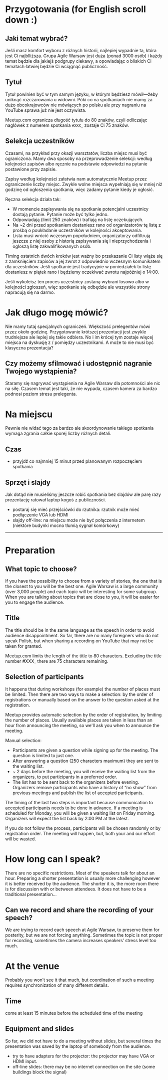 # Przygotowania (for English scroll down :)

## Jaki temat wybrać?

Jeśli masz komfort wyboru z różnych historii, najlepiej wypadnie ta, która jest Ci najblliższa. Grupa Agile Warsaw jest duża (ponad 3000 osób) i każdy temat będzie dla jakiejś podgrupy ciekawy, a opowiadając o bliskich Ci tematach łatwiej będzie Ci wciągnąć publiczność.

## Tytuł

Tytuł powinien być w tym samym języku, w którym będziesz mówił—żeby uniknąć rozczarowania u widowni. Póki co na spotkaniach nie mamy za dużo obcokrajowców nie mówiących po polsku ale przy nagraniu na YouTube sprawa już nie jest oczywista.

Meetup.com ogranicza długość tytułu do 80 znaków, czyli odliczając nagłówek z numerem spotkania `#XXX_` zostaje Ci 75 znaków.

## Selekcja uczestników

Czasami, na przykład przy okazji warsztatów, liczba miejsc musi być ograniczona. Mamy dwa sposoby na przeprowadzenie selekcji: według kolejności zapisów albo ręcznie na podstawie odpowiedzi na pytanie postawione przy zapisie.

Zapisy według kolejności załatwia nam automatycznie Meetup przez ograniczenie liczby miejsc. Zwykle wolne miejsca wypełniają się w mniej niż godzinę od ogłoszenia spotkania, więc zadamy pytanie kiedy je ogłosić.

Ręczna selekcja działa tak:

  - W momencie zapisywania się na spotkanie potencjalni uczestnicy dostają pytanie. Pytanie może być tylko jedno.
  - Odpowiadają (limit 250 znaków) i trafiają na listę oczekujących.
  - Na ~2 dni przed spotkaniem dostaniesz rano od organizatorów tę listę z prośbą o poukładanie uczestników w kolejności akceptowania.
  - Lista musi wrócić wczesnym popołudniem, organizatorzy odfiltrują jeszcze z niej osoby z historią zapisywania się i nieprzychodzenia i ogłoszą listę zakwalifikowanych osób.

Timing ostatnich dwóch kroków jest ważny bo przekazanie Ci listy wiąże się z zamknięciem zapisów a jej zwrot z odpowiednio wczesnym komunikatem dla uczestników. Jeśli spotkanie jest tradycyjnie w poniedziałek to listę dostaniesz w piątek rano i będziemy oczekiwać zwrotu najpóźniej o 14:00.

Jeśli wykoleisz ten proces uczestnicy zostaną wybrani losowo albo w kolejności zgłoszeń, więc spotkanie się odbędzie ale wszystkie strony napracują się na darmo.

# Jak długo mogę mówić?

Nie mamy tutaj specjalnych ograniczeń. Większość prelegentów mówi przez około godzinę. Przygotowanie krótszej prezentacji jest zwykle trudniejsze ale lepiej się takie odbiera. No i im krócej tym zostaje więcej miejsca na dyskusję z / pomiędzy uczestnikami. A może to nie musi być klasyczna prezentacja?

## Czy możemy sfilmować i udostępnić nagranie Twojego wystąpienia?

Staramy się nagrywać wystąpienia na Agile Warsaw dla potomności ale nic na siłę. Czasem temat jest taki, że nie wypada, czasem kamera za bardzo podnosi poziom stresu prelegenta.

# Na miejscu

Pewnie nie widać tego za bardzo ale skoordynowanie takiego spotkania wymaga zgrania całkie sporej liczby różnych detali.

## Czas
   - przyjdź co najmniej 15 minut przed planowanym rozpoczęciem spotkania

## Sprzęt i slajdy

Jak dotąd nie musieliśmy jeszcze robić spotkania bez slajdów ale parę razy prezentację ratował laptop kogoś z publiczności.
   
  - postaraj się mieć przejściówki do rzutnika: rzutnik może mieć podłączenie VGA lub HDMI
  - slajdy off-line: na miejscu może nie być połączenia z internetem (niektóre budynki mocno tłumią sygnał komórkowy)

---

# Preparation

## What topic to choose?

If you have the possibility to choose from a variety of stories, the one that is the closest to you will be the best one. Agile Warsaw is a large community (over 3,000 people) and each topic will be interesting for some subgroup. When you are talking about topics that are close to you, it will be easier for you to engage the audience.
 
## Title
The title should be in the same language as the speech in order to avoid audience disappointment. So far, there are no many foreigners who do not speak Polish, but when sharing a recording on YouTube that may not be taken for granted.

Meetup.com limits the length of the title to 80 characters. Excluding the title number #XXX_ there are 75 characters remaining.

## Selection of participants

It happens that during workshops (for example) the number of places must be limited. Then there are two ways to make a selection: by the order of registrations or manually based on the answer to the question asked at the registration.

Meetup provides automatic selection by the order of registration, by limiting the number of places. Usually available places are taken in less than an hour from announcing the meeting, so we'll ask you when to announce the meeting.

Manual selection:
  
  - Participants are given a question while signing up for the meeting. The question is limited to just one.
  - After answering a question (250 characters maximum) they are sent to the waiting list.
  - ~ 2 days before the meeting, you will receive the waiting list from the organizers, to put participants in a preferred order.
  - The list has to be sent back to the organizers before evening. Organizers remove participants who have a history of “no show” from previous meetings and publish the list of accepted participants.

The timing of the last two steps is important because communication to accepted participants needs to be done in advance. If a meeting is scheduled for Monday, you will be given a waiting list on Friday morning. Organizers will expect the list back by 2:00 PM at the latest.

If you do not follow the process, participants will be chosen randomly or by registration order. The meeting will happen, but, both your and our effort will be wasted.

# How long can I speak?

There are no specific restrictions. Most of the speakers talk for about an hour. Preparing a shorter presentation is usually more challenging however it is better received by the audience. The shorter it is, the more room there is for discussion with or between attendees. It does not have to be a traditional presentation…

## Can we record and share the recording of your speech?

We are trying to record each speech at Agile Warsaw, to preserve them for posterity,  but we are not forcing anything. Sometimes the topic is not proper for recording, sometimes the camera increases speakers’ stress level too much.

# At the venue 

Probably you won’t see it that much, but coordination of such a meeting requires synchronization of many different details.

## Time

come at least 15 minutes before the scheduled time of the meeting

## Equipment and slides

So far, we did not have to do a meeting without slides, but several times the presentation was saved by the laptop of somebody from the audience.

  - try to have adapters for the projector: the projector may have VGA or HDMI input.
  - off-line slides: there may be no internet connection on the site (some buildings block the signal)
